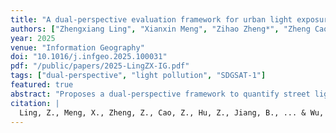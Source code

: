 ```yaml
---
title: "A dual-perspective evaluation framework for urban light exposure: integrating top-down visibility and bottom-up occlusion"
authors: ["Zhengxiang Ling", "Xianxin Meng", "Zihao Zheng*", "Zheng Cao","Zhongwen Hu","Benyan Jiang","Guanhua Guo","Yingbiao Chen","Zhifeng Wu"]
year: 2025
venue: "Information Geography"
doi: "10.1016/j.infgeo.2025.100031"
pdf: "/public/papers/2025-LingZX-IG.pdf"
tags: ["dual-perspective", "light pollution", "SDGSAT-1"]
featured: true
abstract: "Proposes a dual-perspective framework to quantify street lighting exposure level."
citation: |
  Ling, Z., Meng, X., Zheng, Z., Cao, Z., Hu, Z., Jiang, B., ... & Wu, Z. (2025). A dual-perspective evaluation framework for urban light exposure: integrating top-down visibility and bottom-up occlusion. Information Geography, 100031.
---
```

